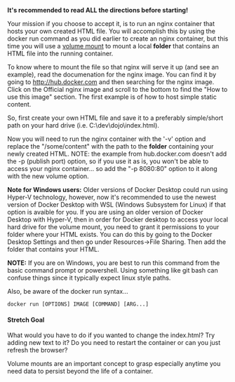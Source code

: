 **It's recommended to read ALL the directions before starting!**

Your mission if you choose to accept it, is to run an nginx container that hosts your own created HTML file.
You will accomplish this by using the docker run command as you did earlier to create an nginx container, but this time you will use a [volume mount](https://docs.docker.com/storage/volumes/) to mount a local **folder** that contains an HTML file into the running container.

To know where to mount the file so that nginx will serve it up (and see an example), read the documenation for the nginx image.  You can find it by going to http://hub.docker.com and then searching for the nginx image.  Click on the Official nginx image and scroll to the bottom to find the "How to use this image" section.  The first example is of how to host simple static content.

So, first create your own HTML file and save it to a preferably simple/short path on your hard drive (i.e. C:\dev\dojo\index.html).

Now you will need to run the nginx container with the '-v' option and replace the "/some/content" with the path to the **folder** containing your newly created HTML.  NOTE: the example from hub.docker.com doesn't add the -p (publish port) option, so if you use it as is, you won't be able to access your nginx container... so add the "-p 8080:80" option to it along with the new volume option.  

**Note for Windows users:**  Older versions of Docker Desktop could run using Hyper-V technology, however, now it's recommended to use the newest version of Docker Desktop with WSL (Windows Subsystem for Linux) if that option is avaible for you.  If you are using an older version of Docker Desktop with Hyper-V, then in order for Docker desktop to access your local hard drive for the volume mount, you need to grant it permissions to your folder where your HTML exists.  You can do this by going to the Docker Desktop Settings and then go under Resources->File Sharing.  Then add the folder that contains your HTML.  

**NOTE:** If you are on Windows, you are best to run this command from the basic command prompt or powershell. Using something like git bash can confuse things since it typically expect linux style paths.

Also, be aware of the docker run syntax...
```
docker run [OPTIONS] IMAGE [COMMAND] [ARG...]
```

#### Stretch Goal

What would you have to do if you wanted to change the index.html?  Try adding new text to it?  Do you need to restart the container or can you just refresh the browser?

Volume mounts are an important concept to grasp especially anytime you need data to persist beyond the life of a container.
